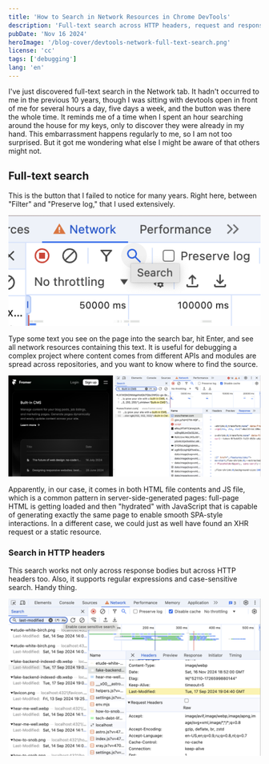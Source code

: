 ```yaml
---
title: 'How to Search in Network Resources in Chrome DevTools'
description: 'Full-text search across HTTP headers, request and response bodies in Network Tab'
pubDate: 'Nov 16 2024'
heroImage: '/blog-cover/devtools-network-full-text-search.png'
license: 'cc'
tags: ['debugging']
lang: 'en'
---
```


I've just discovered full-text search in the Network tab. It hadn't occurred to me in the previous 10 years, though I was sitting with devtools open in front of me for several hours a day, five days a week, and the button was there the whole time. It reminds me of a time when I spent an hour searching around the house for my keys, only to discover they were already in my hand. This embarrassment happens regularly to me, so I am not too surprised. But it got me wondering what else I might be aware of that others might not.

## Full-text search

This is the button that I failed to notice for many years. Right here, between "Filter" and "Preserve log," that I used extensively.

![The button opening full-text search in dev tools' network tab](../../blog-images/debug-network/full-text-search-button.png)

Type some text you see on the page into the search bar, hit Enter, and see all network resources containing this text. It is useful for debugging a complex project where content comes from different APIs and modules are spread across repositories, and you want to know where to find the source.

![Search results in dev tab of dev tools](../../blog-images/debug-network/full-text-search-result.png)

Apparently, in our case, it comes in both HTML file contents and JS file, which is a common pattern in server-side-generated pages: full-page HTML is getting loaded and then "hydrated" with JavaScript that is capable of generating exactly the same page to enable smooth SPA-style interactions. In a different case, we could just as well have found an XHR request or a static resource.

### Search in HTTP headers

This search works not only across response bodies but across HTTP headers too. Also, it supports regular expressions and case-sensitive search. Handy thing.

![HTTP header last-modified in full-text search](../../blog-images/debug-network/full-text-headers.png)
